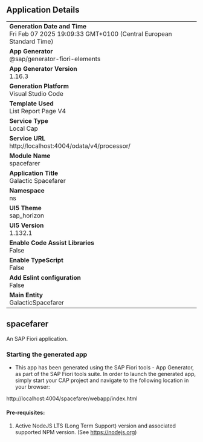 ## Application Details
|               |
| ------------- |
|**Generation Date and Time**<br>Fri Feb 07 2025 19:09:33 GMT+0100 (Central European Standard Time)|
|**App Generator**<br>@sap/generator-fiori-elements|
|**App Generator Version**<br>1.16.3|
|**Generation Platform**<br>Visual Studio Code|
|**Template Used**<br>List Report Page V4|
|**Service Type**<br>Local Cap|
|**Service URL**<br>http://localhost:4004/odata/v4/processor/|
|**Module Name**<br>spacefarer|
|**Application Title**<br>Galactic Spacefarer|
|**Namespace**<br>ns|
|**UI5 Theme**<br>sap_horizon|
|**UI5 Version**<br>1.132.1|
|**Enable Code Assist Libraries**<br>False|
|**Enable TypeScript**<br>False|
|**Add Eslint configuration**<br>False|
|**Main Entity**<br>GalacticSpacefarer|

## spacefarer

An SAP Fiori application.

### Starting the generated app

-   This app has been generated using the SAP Fiori tools - App Generator, as part of the SAP Fiori tools suite.  In order to launch the generated app, simply start your CAP project and navigate to the following location in your browser:

http://localhost:4004/spacefarer/webapp/index.html

#### Pre-requisites:

1. Active NodeJS LTS (Long Term Support) version and associated supported NPM version.  (See https://nodejs.org)


